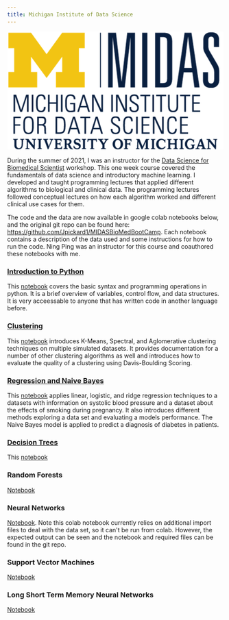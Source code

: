 ```yaml
---
title: Michigan Institute of Data Science
---
```

<p align="center">
  <img src="https://github.com/Jpickard1/jpickard1.github.io/blob/main/content/imgs/MIDAS%20logo.png?raw=true" alt="MIDAS logo" object-fit="fill"/>
</p>

During the summer of 2021, I was an instructor for the [Data Science for Biomedical Scientist](https://midas.umich.edu/data-science-for-biomedical-scientists/) workshop. This one week course covered the fundamentals of data science and introductory machine learning. I developed and taught programming lectures that applied different algorithms to biological and clinical data. The programming lectures followed conceptual lectures on how each algorithm worked and different clinical use cases for them.

The code and the data are now available in google colab notebooks below, and the original git repo can be found here: https://github.com/Jpickard1/MIDASBioMedBootCamp. Each notebook contains a description of the data used and some instructions for how to run the code. Ning Ping was an instructor for this course and coauthored these notebooks with me.

### [Introduction to Python](https://drive.google.com/file/d/1q35hXryQsIgfSSjxQGRR1RiIIQ053DCj/view?usp=sharing)

This [notebook](https://drive.google.com/file/d/1q35hXryQsIgfSSjxQGRR1RiIIQ053DCj/view?usp=sharing) covers the basic syntax and programming operations in python. It is a brief overview of variables, control flow, and data structures. It is very acceessable to anyone that has written code in another language before.

### [Clustering](https://drive.google.com/file/d/1O8ul-jx1XnM_MbPIchyS70SbtZz9b54A/view?usp=sharing)

This [notebook](https://drive.google.com/file/d/1O8ul-jx1XnM_MbPIchyS70SbtZz9b54A/view?usp=sharing) introduces K-Means, Spectral, and Aglomerative clustering techniques on multiple simulated datasets. It provides documentation for a number of other clustering algorithms as well and introduces how to evaluate the quality of a clustering using Davis-Boulding Scoring.

### [Regression and Naive Bayes](https://drive.google.com/file/d/1pW0dWgiDtyRJ2tjcXWl8F7MqUlm4kQW9/view?usp=sharing)

This [notebook](https://drive.google.com/file/d/1pW0dWgiDtyRJ2tjcXWl8F7MqUlm4kQW9/view?usp=sharing) applies linear, logistic, and ridge regression techniques to a datasets with information on systolic blood pressure and a dataset about the effects of smoking during pregnancy. It also introduces different methods exploring a data set and evaluating a models performance. The Naive Bayes model is applied to predict a diagnosis of diabetes in patients.

### [Decision Trees](https://drive.google.com/file/d/1O4I8vNNR6inoTpIkDw521ELJQ8mtCfat/view?usp=sharing)

This [notebook](https://drive.google.com/file/d/1O4I8vNNR6inoTpIkDw521ELJQ8mtCfat/view?usp=sharing)

### Random Forests

[Notebook](https://drive.google.com/file/d/1ucz5SvcncT3A9qWIBjOx8EPl4o1G0Zfy/view?usp=sharing)

### Neural Networks

[Notebook](https://drive.google.com/file/d/1C9DwJtgmznNoGTZB8uupWbKjgD_5TQIq/view?usp=sharing). Note this colab notebook currently relies on additional import files to deal with the data set, so it can't be run from colab. However, the expected output can be seen and the notebook and required files can be found in the git repo.

### Support Vector Machines

[Notebook](https://drive.google.com/file/d/1w_kQ0zBKiPyMsFZNLDhkiz1acR7YLM84/view?usp=sharing)

### Long Short Term Memory Neural Networks

[Notebook](https://drive.google.com/file/d/1PAYOQCvOJzn4X4MgiuWOPW7dk4fbXBu1/view?usp=sharing)
